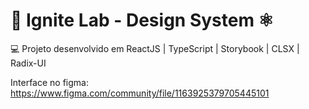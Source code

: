 # 🚀 Ignite Lab - Design System ⚛️

💻 Projeto desenvolvido em ReactJS | TypeScript | Storybook | CLSX | Radix-UI

Interface no figma: https://www.figma.com/community/file/1163925379705445101
